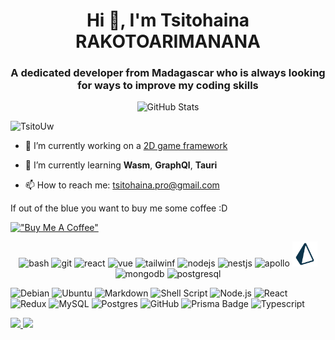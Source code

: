 <h1 align="center">Hi 👋, I'm Tsitohaina RAKOTOARIMANANA</h1>
<h3 align="center">A dedicated developer from Madagascar who is always looking for ways to improve my coding skills</h3>

<p align="center">
    <img src="https://github-readme-streak-stats.herokuapp.com?user=TsitoUw&theme=solarized-dark&theme=leafy&ring=047884&sideNums=06ACBD&dates=06ACBD&currStreakNum=06ACBD&currStreakLabel=06ACBD&background=ffffff00&hide_border=true&stroke=ffffff00" alt="GitHub Stats" />
  </p>

<p align="left"> <img src="https://komarev.com/ghpvc/?username=TsitoUw&color=red&style=for-the-badge" alt="TsitoUw" /> </p>

- 🔭 I’m currently working on a [2D game framework](https://github.com/TsitoUw/stillThatGameFrameworkButOOP)

- 🌱 I’m currently learning **Wasm**, **GraphQl**, **Tauri**
 
- 📫 How to reach me: tsitohaina.pro@gmail.com

If out of the blue you want to buy me some coffee :D

[!["Buy Me A Coffee"](https://www.buymeacoffee.com/assets/img/custom_images/orange_img.png)](https://www.buymeacoffee.com/tsitouw)

<p align="center">
<img src="https://www.vectorlogo.zone/logos/gnu_bash/gnu_bash-icon.svg" alt="bash" width="40" height="40"/>
<img src="https://www.vectorlogo.zone/logos/git-scm/git-scm-icon.svg" alt="git" width="40" height="40"/> 
<img src="https://www.vectorlogo.zone/logos/reactjs/reactjs-icon.svg" alt="react" width="40" height="40"/> 
<img src="https://www.vectorlogo.zone/logos/vuejs/vuejs-icon.svg" alt="vue" width="40" height="40"/>
<img src="https://www.vectorlogo.zone/logos/tailwindcss/tailwindcss-icon.svg" alt="tailwinf" width="40" height="40"/>
<img src="https://www.vectorlogo.zone/logos/nodejs/nodejs-icon.svg" alt="nodejs" width="40" height="40"/>
<img src="https://www.vectorlogo.zone/logos/nestjs/nestjs-icon.svg" alt="nestjs" width="40" height="40"/>
<img src="https://www.vectorlogo.zone/logos/apollographql/apollographql-icon.svg" alt="apollo" width="40" height="40"/>
<img src="https://github.com/vscode-icons/vscode-icons/blob/master/icons/file_type_light_prisma.svg" alt="prisma" width="40" height="40"/>
<img src="https://www.vectorlogo.zone/logos/mongodb/mongodb-icon.svg" alt="mongodb" width="40" height="40"/>
<img src="https://www.vectorlogo.zone/logos/postgresql/postgresql-icon.svg" alt="postgresql" width="40" height="40"/>
    
    
</p>

![Debian](https://img.shields.io/badge/Debian-D70A53?&logo=debian&logoColor=white)
![Ubuntu](https://img.shields.io/badge/Ubuntu-E95420?logo=ubuntu&logoColor=white)
![Markdown](https://img.shields.io/badge/markdown-%23000000.svg?logo=markdown&logoColor=white)
![Shell Script](https://img.shields.io/badge/shell_script-%23121011.svg?logo=gnu-bash&logoColor=white)
![Node.js ](https://img.shields.io/badge/node.js-6DA55F?logo=node.js&logoColor=white)
![React](https://img.shields.io/badge/react-%2320232a.svg?logo=react&logoColor=%2361DAFB)
![Redux](https://img.shields.io/badge/redux-%23593d88.svg?logo=redux&logoColor=white)
![MySQL](https://img.shields.io/badge/mysql-%2300f.svg?logo=mysql&logoColor=white)
![Postgres](https://img.shields.io/badge/postgres-%23316192.svg?logo=postgresql&logoColor=white)
![GitHub](https://img.shields.io/badge/github-%23121011.svg?logo=github&logoColor=white)
![Prisma Badge](https://img.shields.io/badge/Prisma-2D3748?logo=prisma&logoColor=fff)
![Typescript](https://shields.io/badge/TypeScript-3178C6?logo=TypeScript&logoColor=FFF&style=flat-square)

<a href="https://www.githubtrends.io/wrapped/TsitoUw" >
<img src="https://api.githubtrends.io/user/svg/TsitoUw/repos?time_range=one_year&theme=dark&include_private=True" />
</a>
</div>
<a href="https://www.githubtrends.io/wrapped/TsitoUw" >
<img src="https://api.githubtrends.io/user/svg/TsitoUw/langs?time_range=one_year&theme=dark&include_private=True" />
</a>
</div>


